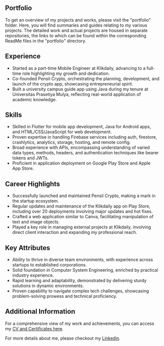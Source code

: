 ## Portfolio
To get an overview of my projects and works, please visit the "portfolio" folder. Here, you will find summaries and guides relating to my various projects. The detailed work and actual projects are housed in separate repositories, the links to which can be found within the corresponding ReadMe files in the "portfolio" directory.

## Experience
- Started as a part-time Mobile Engineer at Klikdaily, advancing to a full-time role highlighting my growth and dedication.
- Co-founded Pensil Crypto, orchestrating the planning, development, and launch of the crypto app, showcasing entrepreneurial spirit.
- Built a university campus guide app using Java during my tenure at Universitas Prasetiya Mulya, reflecting real-world application of academic knowledge.

## Skills
- Skilled in Flutter for mobile app development, Java for Android apps, and HTML/CSS/JavaScript for web development.
- Proven expertise in handling Firebase services including auth, firestore, crashlytics, analytics, storage, hosting, and remote config.
- Broad experience with APIs, encompassing understanding of varied data types, methods, headers, and authentication techniques like bearer tokens and JWTs.
- Proficient in application deployment on Google Play Store and Apple App Store.

## Career Highlights
- Successfully launched and maintained Pensil Crypto, making a mark in the startup ecosystem.
- Regular updates and maintenance of the Klikdaily app on Play Store, including over 20 deployments involving major updates and hot fixes.
- Crafted a web application similar to Canva, facilitating manipulation of text and image objects.
- Played a key role in managing external projects at Klikdaily, involving direct client interaction and expanding my professional reach.

## Key Attributes
- Ability to thrive in diverse team environments, with experience across startups to established corporations.
- Solid foundation in Computer System Engineering, enriched by practical industry experience.
- Rapid learning and adaptability, demonstrated by delivering sturdy solutions in dynamic environments.
- Proven capability to navigate complex tech challenges, showcasing problem-solving prowess and technical proficiency.

## Additional Information
For a comprehensive view of my work and achievements, you can access my [CV and Certificates here](https://drive.google.com/drive/folders/1OJYu6iTwsLcYoj2Xib3nG09PSPB1msO5?usp=sharing).

For more details about me, please checkout my [Linkedin](https://www.linkedin.com/in/nicholas-stancio-saka/).
